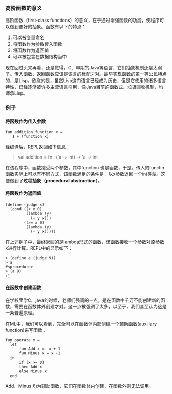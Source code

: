 ### 高阶函数的意义

高阶函数（first-class functions）的意义，在于通过增强函数的功能，使程序可以做到更好的抽象。函数有以下的特点：

1. 可以被变量命名
2. 将函数作为参数传入函数
3. 将函数作为返回值
4. 可以被包含在数据结构当中

现在回过头来再看，还是觉得，C、早期的Java等语言，它们抽象机制还是太弱了。传入函数、返回函数应该是语言的标配才对。最早实现函数的第一等公民特点的，是Lisp，欣慰的是，虽然Lisp这门语言已经成为历史，但是它使用的诸多语言特性，已经逐渐被许多主流语言引用，像Java目前的函数式、垃圾回收机制，均师承Lisp。

### 例子

#### 将函数作为传入参数

```ML
fun addition function x =
   1 + (function x)

```

经编译后，REPL返回如下信息：

> val addition = fn : \('a -&gt; int\) -&gt; 'a -&gt; int

在该程序中，函数接受两个参数，其中function 也是函数，于是，传入的functin函数实际上可以有不同方式，该函数满足的条件是：以x参数返回一个int类型。这便做到了**过程抽象（procedural abstraction）**。

#### 将函数作为返回值

```racket
(define (judge x)
  (cond ((< x 0)
         (lambda (y)
           (+ y x)))
        ((>= x 0)
         (lambda (y)
           (- y x)))))
```

在上述例子中，最终返回的是lambda形式的函数，该函数接收一个参数对原参数x进行计算。REPL中的显示如下：

```
> (define a (judge 9))
> a
#<procedure>
> (a 8)
-1
```

#### 在函数中创建函数

在学校里学C、java的时候，老师们强调的一点，是在函数中千万不能创建新的函数，需要在函数体外创建才对。这一点被强调了太多，以至于，我们甚至认为这是一条普遍原理。

在ML中，我们可以看到，完全可以在函数体内部创建一个辅助函数\(auxiliary function\)来写函数：

```
fun operate x =
  let
      fun Add x =  x + 1
      fun Minus x = x -1
  in
      if (x >= 0)
      then Add x
      else Minus x
  end
```

Add、Minus 均为辅助函数，它们在函数体内创建，在函数外则无法调用。

